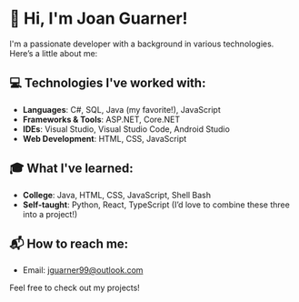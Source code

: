 # 👋 Hi, I'm Joan Guarner!

I'm a passionate developer with a background in various technologies. Here’s a little about me:

## 💻 Technologies I've worked with:
- **Languages**: C#, SQL, Java (my favorite!), JavaScript
- **Frameworks & Tools**: ASP.NET, Core.NET
- **IDEs**: Visual Studio, Visual Studio Code, Android Studio
- **Web Development**: HTML, CSS, JavaScript

## 🎓 What I've learned:
- **College**: Java, HTML, CSS, JavaScript, Shell Bash
- **Self-taught**: Python, React, TypeScript (I’d love to combine these three into a project!)

## 📬 How to reach me:
- Email: jguarner99@outlook.com

Feel free to check out my projects!
